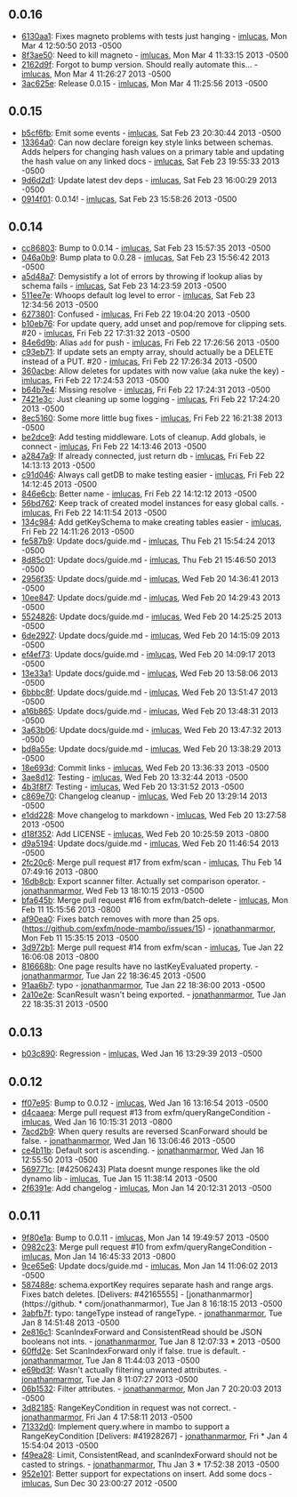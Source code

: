 ## 0.0.16

 * [6130aa1](https://github.com/exfm/node-mambo/commit/6130aa1): Fixes magneto problems with tests just hanging - [imlucas](https://github.com/imlucas), Mon Mar 4 12:50:50 2013 -0500
 * [8f3ae50](https://github.com/exfm/node-mambo/commit/8f3ae50): Need to kill magneto - [imlucas](https://github.com/imlucas), Mon Mar 4 11:33:15 2013 -0500
 * [2162d9f](https://github.com/exfm/node-mambo/commit/2162d9f): Forgot to bump version.  Should really automate this... - [imlucas](https://github.com/imlucas), Mon Mar 4 11:26:27 2013 -0500
 * [3ac625e](https://github.com/exfm/node-mambo/commit/3ac625e): Release 0.0.15 - [imlucas](https://github.com/imlucas), Mon Mar 4 11:25:56 2013 -0500

## 0.0.15

 * [b5cf6fb](https://github.com/exfm/node-mambo/commit/b5cf6fb): Emit some events - [imlucas](https://github.com/imlucas), Sat Feb 23 20:30:44 2013 -0500
 * [13364a0](https://github.com/exfm/node-mambo/commit/13364a0): Can now declare foreign key style links between schemas.  Adds helpers for changing hash values on a primary table and updating the hash value on any linked docs - [imlucas](https://github.com/imlucas), Sat Feb 23 19:55:33 2013 -0500
 * [9d6d2d1](https://github.com/exfm/node-mambo/commit/9d6d2d1): Update latest dev deps - [imlucas](https://github.com/imlucas), Sat Feb 23 16:00:29 2013 -0500
 * [0914f01](https://github.com/exfm/node-mambo/commit/0914f01): 0.0.14! - [imlucas](https://github.com/imlucas), Sat Feb 23 15:58:26 2013 -0500

## 0.0.14

 * [cc86803](https://github.com/exfm/node-mambo/commit/cc86803): Bump to 0.0.14 - [imlucas](https://github.com/imlucas), Sat Feb 23 15:57:35 2013 -0500
 * [046a0b9](https://github.com/exfm/node-mambo/commit/046a0b9): Bump plata to 0.0.28 - [imlucas](https://github.com/imlucas), Sat Feb 23 15:56:42 2013 -0500
 * [a5d48a7](https://github.com/exfm/node-mambo/commit/a5d48a7): Demysistify a lot of errors by throwing if lookup alias by schema fails - [imlucas](https://github.com/imlucas), Sat Feb 23 14:23:59 2013 -0500
 * [511ee7e](https://github.com/exfm/node-mambo/commit/511ee7e): Whoops default log level to error - [imlucas](https://github.com/imlucas), Sat Feb 23 12:34:56 2013 -0500
 * [6273801](https://github.com/exfm/node-mambo/commit/6273801): Confused - [imlucas](https://github.com/imlucas), Fri Feb 22 19:04:20 2013 -0500
 * [b10eb76](https://github.com/exfm/node-mambo/commit/b10eb76): For update query, add unset and pop/remove for clipping sets.  #20 - [imlucas](https://github.com/imlucas), Fri Feb 22 17:31:32 2013 -0500
 * [84e6d9b](https://github.com/exfm/node-mambo/commit/84e6d9b): Alias `add` for push - [imlucas](https://github.com/imlucas), Fri Feb 22 17:26:56 2013 -0500
 * [c93eb71](https://github.com/exfm/node-mambo/commit/c93eb71): If update sets an empty array, should actually be a DELETE instead of a PUT.  #20 - [imlucas](https://github.com/imlucas), Fri Feb 22 17:26:34 2013 -0500
 * [360acbe](https://github.com/exfm/node-mambo/commit/360acbe): Allow deletes for updates with now value (aka nuke the key) - [imlucas](https://github.com/imlucas), Fri Feb 22 17:24:53 2013 -0500
 * [b64b7e4](https://github.com/exfm/node-mambo/commit/b64b7e4): Missing resolve - [imlucas](https://github.com/imlucas), Fri Feb 22 17:24:31 2013 -0500
 * [7421e3c](https://github.com/exfm/node-mambo/commit/7421e3c): Just cleaning up some logging - [imlucas](https://github.com/imlucas), Fri Feb 22 17:24:20 2013 -0500
 * [8ec5160](https://github.com/exfm/node-mambo/commit/8ec5160): Some more little bug fixes - [imlucas](https://github.com/imlucas), Fri Feb 22 16:21:38 2013 -0500
 * [be2dce9](https://github.com/exfm/node-mambo/commit/be2dce9): Add testing middleware.  Lots of cleanup.  Add globals, ie connect - [imlucas](https://github.com/imlucas), Fri Feb 22 14:13:46 2013 -0500
 * [a2847a9](https://github.com/exfm/node-mambo/commit/a2847a9): If already connected, just return db - [imlucas](https://github.com/imlucas), Fri Feb 22 14:13:13 2013 -0500
 * [c91d046](https://github.com/exfm/node-mambo/commit/c91d046): Always call getDB to make testing easier - [imlucas](https://github.com/imlucas), Fri Feb 22 14:12:45 2013 -0500
 * [846e6cb](https://github.com/exfm/node-mambo/commit/846e6cb): Better name - [imlucas](https://github.com/imlucas), Fri Feb 22 14:12:12 2013 -0500
 * [56bd762](https://github.com/exfm/node-mambo/commit/56bd762): Keep track of created model instances for easy global calls. - [imlucas](https://github.com/imlucas), Fri Feb 22 14:11:54 2013 -0500
 * [134c984](https://github.com/exfm/node-mambo/commit/134c984): Add getKeySchema to make creating tables easier - [imlucas](https://github.com/imlucas), Fri Feb 22 14:11:26 2013 -0500
 * [fe587b9](https://github.com/exfm/node-mambo/commit/fe587b9): Update docs/guide.md - [imlucas](https://github.com/imlucas), Thu Feb 21 15:54:24 2013 -0500
 * [8d85c01](https://github.com/exfm/node-mambo/commit/8d85c01): Update docs/guide.md - [imlucas](https://github.com/imlucas), Thu Feb 21 15:46:50 2013 -0500
 * [2956f35](https://github.com/exfm/node-mambo/commit/2956f35): Update docs/guide.md - [imlucas](https://github.com/imlucas), Wed Feb 20 14:36:41 2013 -0500
 * [10ee847](https://github.com/exfm/node-mambo/commit/10ee847): Update docs/guide.md - [imlucas](https://github.com/imlucas), Wed Feb 20 14:29:43 2013 -0500
 * [5524826](https://github.com/exfm/node-mambo/commit/5524826): Update docs/guide.md - [imlucas](https://github.com/imlucas), Wed Feb 20 14:25:25 2013 -0500
 * [6de2927](https://github.com/exfm/node-mambo/commit/6de2927): Update docs/guide.md - [imlucas](https://github.com/imlucas), Wed Feb 20 14:15:09 2013 -0500
 * [ef4ef73](https://github.com/exfm/node-mambo/commit/ef4ef73): Update docs/guide.md - [imlucas](https://github.com/imlucas), Wed Feb 20 14:09:17 2013 -0500
 * [13e33a1](https://github.com/exfm/node-mambo/commit/13e33a1): Update docs/guide.md - [imlucas](https://github.com/imlucas), Wed Feb 20 13:58:06 2013 -0500
 * [6bbbc8f](https://github.com/exfm/node-mambo/commit/6bbbc8f): Update docs/guide.md - [imlucas](https://github.com/imlucas), Wed Feb 20 13:51:47 2013 -0500
 * [a16b865](https://github.com/exfm/node-mambo/commit/a16b865): Update docs/guide.md - [imlucas](https://github.com/imlucas), Wed Feb 20 13:48:31 2013 -0500
 * [3a63b06](https://github.com/exfm/node-mambo/commit/3a63b06): Update docs/guide.md - [imlucas](https://github.com/imlucas), Wed Feb 20 13:47:32 2013 -0500
 * [bd8a55e](https://github.com/exfm/node-mambo/commit/bd8a55e): Update docs/guide.md - [imlucas](https://github.com/imlucas), Wed Feb 20 13:38:29 2013 -0500
 * [18e693d](https://github.com/exfm/node-mambo/commit/18e693d): Commit links - [imlucas](https://github.com/imlucas), Wed Feb 20 13:36:33 2013 -0500
 * [3ae8d12](https://github.com/exfm/node-mambo/commit/3ae8d12): Testing - [imlucas](https://github.com/imlucas), Wed Feb 20 13:32:44 2013 -0500
 * [4b3f8f7](https://github.com/exfm/node-mambo/commit/4b3f8f7): Testing - [imlucas](https://github.com/imlucas), Wed Feb 20 13:31:52 2013 -0500
 * [c869e70](https://github.com/exfm/node-mambo/commit/c869e70): Changelog cleanup - [imlucas](https://github.com/imlucas), Wed Feb 20 13:29:14 2013 -0500
 * [e1dd228](https://github.com/exfm/node-mambo/commit/e1dd228): Move changelog to markdown - [imlucas](https://github.com/imlucas), Wed Feb 20 13:27:58 2013 -0500
 * [d18f352](https://github.com/exfm/node-mambo/commit/d18f352): Add LICENSE - [imlucas](https://github.com/imlucas), Wed Feb 20 10:25:59 2013 -0800
 * [d9a5194](https://github.com/exfm/node-mambo/commit/d9a5194): Update docs/guide.md - [imlucas](https://github.com/imlucas), Wed Feb 20 11:46:54 2013 -0500
 * [2fc20c6](https://github.com/exfm/node-mambo/commit/2fc20c6): Merge pull request #17 from exfm/scan - [imlucas](https://github.com/imlucas), Thu Feb 14 07:49:16 2013 -0800
 * [16db8cb](https://github.com/exfm/node-mambo/commit/16db8cb): Export scanner filter. Actually set comparison operator. - [jonathanmarmor](https://github.com/jonathanmarmor), Wed Feb 13 18:10:15 2013 -0500
 * [bfa645b](https://github.com/exfm/node-mambo/commit/bfa645b): Merge pull request #16 from exfm/batch-delete - [imlucas](https://github.com/imlucas), Mon Feb 11 15:15:56 2013 -0800
 * [af90ea0](https://github.com/exfm/node-mambo/commit/af90ea0): Fixes batch removes with more than 25 ops. (https://github.com/exfm/node-mambo/issues/15) - [jonathanmarmor](https://github.com/jonathanmarmor), Mon Feb 11 15:35:15 2013 -0500
 * [3d972b1](https://github.com/exfm/node-mambo/commit/3d972b1): Merge pull request #14 from exfm/scan - [imlucas](https://github.com/imlucas), Tue Jan 22 16:06:08 2013 -0800
 * [816668b](https://github.com/exfm/node-mambo/commit/816668b): One page results have no lastKeyEvaluated property. - [jonathanmarmor](https://github.com/jonathanmarmor), Tue Jan 22 18:36:45 2013 -0500
 * [91aa6b7](https://github.com/exfm/node-mambo/commit/91aa6b7): typo - [jonathanmarmor](https://github.com/jonathanmarmor), Tue Jan 22 18:36:00 2013 -0500
 * [2a10e2e](https://github.com/exfm/node-mambo/commit/2a10e2e): ScanResult wasn't being exported. - [jonathanmarmor](https://github.com/jonathanmarmor), Tue Jan 22 18:35:31 2013 -0500

## 0.0.13

 * [b03c890](https://github.com/exfm/node-mambo/commit/b03c890): Regression - [imlucas](https://github.com/imlucas), Wed Jan 16 13:29:39 2013 -0500

## 0.0.12

 * [ff07e95](https://github.com/exfm/node-mambo/commit/ff07e95): Bump to 0.0.12 - [imlucas](https://github.com/imlucas), Wed Jan 16 13:16:54 2013 -0500
 * [d4caaea](https://github.com/exfm/node-mambo/commit/d4caaea): Merge pull request #13 from exfm/queryRangeCondition - [imlucas](https://github.com/imlucas), Wed Jan 16 10:15:31 2013 -0800
 * [7acd2b9](https://github.com/exfm/node-mambo/commit/7acd2b9): When query results are reversed ScanForward should be false. - [jonathanmarmor](https://github.com/jonathanmarmor), Wed Jan 16 13:06:46 2013 -0500
 * [ce4b11b](https://github.com/exfm/node-mambo/commit/ce4b11b): Default sort is ascending. - [jonathanmarmor](https://github.com/jonathanmarmor), Wed Jan 16 12:55:50 2013 -0500
 * [569771c](https://github.com/exfm/node-mambo/commit/569771c): [#42506243] Plata doesnt munge respones like the old dynamo lib - [imlucas](https://github.com/imlucas), Tue Jan 15 11:38:14 2013 -0500
 * [2f6391e](https://github.com/exfm/node-mambo/commit/2f6391e): Add changelog - [imlucas](https://github.com/imlucas), Mon Jan 14 20:12:31 2013 -0500

## 0.0.11

 * [9f80e1a](https://github.com/exfm/node-mambo/commit/9f80e1a): Bump to 0.0.11 - [imlucas](https://github.com/imlucas), Mon Jan 14 19:49:57 2013 -0500
 * [0982c23](https://github.com/exfm/node-mambo/commit/0982c23): Merge pull request #10 from exfm/queryRangeCondition - [imlucas](https://github.com/imlucas), Mon Jan 14 16:45:33 2013 -0800
 * [9ce65e6](https://github.com/exfm/node-mambo/commit/9ce65e6): Update docs/guide.md - [imlucas](https://github.com/imlucas), Mon Jan 14 11:06:02 2013 -0500
 * [587488e](https://github.com/exfm/node-mambo/commit/587488e): schema.exportKey requires separate hash and range args. Fixes batch deletes. [Delivers: #42165555] - [jonathanmarmor](https://github. * com/jonathanmarmor), Tue Jan 8 16:18:15 2013 -0500
 * [3abfb7f](https://github.com/exfm/node-mambo/commit/3abfb7f): typo: tangeType instead of rangeType. - [jonathanmarmor](https://github.com/jonathanmarmor), Tue Jan 8 14:51:48 2013 -0500
 * [2e816c1](https://github.com/exfm/node-mambo/commit/2e816c1): ScanIndexForward and ConsistentRead should be JSON booleans not ints. - [jonathanmarmor](https://github.com/jonathanmarmor), Tue Jan 8 12:07:33  * 2013 -0500
 * [60ffd2e](https://github.com/exfm/node-mambo/commit/60ffd2e): Set ScanIndexForward only if false. true is default. - [jonathanmarmor](https://github.com/jonathanmarmor), Tue Jan 8 11:44:03 2013 -0500
 * [e69bd3f](https://github.com/exfm/node-mambo/commit/e69bd3f): Wasn't actually filtering unwanted attributes. - [jonathanmarmor](https://github.com/jonathanmarmor), Tue Jan 8 11:07:27 2013 -0500
 * [06b1532](https://github.com/exfm/node-mambo/commit/06b1532): Filter attributes. - [jonathanmarmor](https://github.com/jonathanmarmor), Mon Jan 7 20:20:03 2013 -0500
 * [3d82185](https://github.com/exfm/node-mambo/commit/3d82185): RangeKeyCondition in request was not correct. - [jonathanmarmor](https://github.com/jonathanmarmor), Fri Jan 4 17:58:11 2013 -0500
 * [71332d0](https://github.com/exfm/node-mambo/commit/71332d0): Implement query.where in mambo to support a RangeKeyCondition [Delivers: #41928267] - [jonathanmarmor](https://github.com/jonathanmarmor), Fri  * Jan 4 15:54:04 2013 -0500
 * [f49ea28](https://github.com/exfm/node-mambo/commit/f49ea28): Limit, ConsistentRead, and scanIndexForward should not be casted to strings. - [jonathanmarmor](https://github.com/jonathanmarmor), Thu Jan 3  * 17:52:38 2013 -0500
 * [952e101](https://github.com/exfm/node-mambo/commit/952e101): Better support for expectations on insert.  Add some docs - [imlucas](https://github.com/imlucas), Sun Dec 30 23:00:27 2012 -0500

